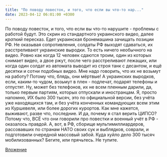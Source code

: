 ```yaml
---
title: "По поводу повесток, и того, что если вы что-то нар..."
date: 2023-04-12 06:01:00 +0300
---
```


По поводу повесток, и того, что если вы что-то нарушите - проблемы с работой будут.
Это скрин из стандартного украинского видео, далее _краткий_ пересказ. Едет украинская бронемашина зачищать позиции РФ. Не оказывая сопротивления, солдаты РФ выходят сдаваться, их расстреливают украинские выродки.
То есть ничего необычного на видео. Ровно как когда 12 человек сдаются троим, один из которых снимает видео, а двое ржут, после чего расстреливают лежащих, или когда один солдат из автомата выводит из строя танк с десантом, и ещё десятки и сотни подобных видео.
Мне надо говорить, что их не возьмут на работу? Потому что, блядь, они мёртвые! А украинских выродков, если, каким-то чудом, возьмут в плен - подлечат, подарят телефоны и отпустят. Ну, может без телефонов, их не всем пленным дарили, да, только первым партиям, которых отпускали и иностранцам.
Я, просто напомню, ИХ было 300 тысяч, это по официальной версии, без учёта уже находящихся там, и без учёта конченных командующих всем этим из Куршевеля, или более дорогих курортов. Как мне кажется, выживают, разве что, последние.
И да, почему я стал верить ЦИПСО? Потому что, ВСЁ что они говорили про повестки и военный учёт в РФ - оказалось правдой. А, вот, в РФ, сборище мультимиллиардеров, рассовавших по странам НАТО своих сук и выблядков, соврали, и подготовили очередной массовый забой. Куда хуйло дело 300 тысяч мобилизованных?
Бегите, или прячьтесь. Не тупите.

[Вложение](/assets/vk_photos/2/PHRZbUmoAec.jpg)
